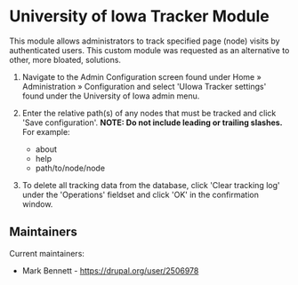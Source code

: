 # University of Iowa Tracker Module

This module allows administrators to track specified page (node) visits by authenticated users. This custom module was requested as an alternative to other, more bloated, solutions.

1. Navigate to the Admin Configuration screen found under Home » Administration » Configuration and select 'UIowa Tracker settings' found under the University of Iowa admin menu.

2. Enter the relative path(s) of any nodes that must be tracked and click 'Save configuration'. **NOTE: Do not include leading or trailing slashes.**
  For example:
   - about
   - help
   - path/to/node/node

3. To delete all tracking data from the database, click 'Clear tracking log' under the 'Operations' fieldset and click 'OK' in the confirmation window.

## Maintainers

Current maintainers:
 * Mark Bennett - https://drupal.org/user/2506978
